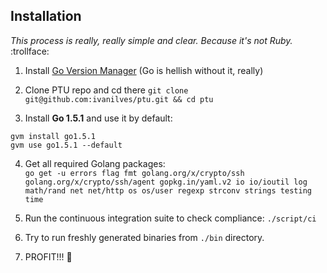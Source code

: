 ## Installation

*This process is really, really simple and clear. Because it's not Ruby.* :trollface:

  1. Install [Go Version Manager](https://github.com/moovweb/gvm) (Go is hellish without it, really)

  2. Clone PTU repo and cd there `git clone git@github.com:ivanilves/ptu.git && cd ptu`

  3. Install **Go 1.5.1** and use it by default:
  ```
  gvm install go1.5.1
  gvm use go1.5.1 --default
  ```

  4. Get all required Golang packages:<br/>
  `go get -u errors flag fmt golang.org/x/crypto/ssh golang.org/x/crypto/ssh/agent gopkg.in/yaml.v2 io io/ioutil log math/rand net net/http os os/user regexp strconv strings testing time`

  5. Run the continuous integration suite to check compliance: `./script/ci`

  6. Try to run freshly generated binaries from `./bin` directory.

  7. PROFIT!!! :dancer:

